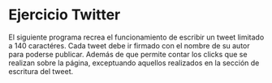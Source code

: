 # Ejercicio Twitter

El siguiente programa recrea el funcionamiento de escribir un tweet limitado a 140 caractéres. 
Cada tweet debe ir firmado con el nombre de su autor para poderse publicar. Además de que permite 
contar los clicks que se realizan sobre la página, exceptuando aquellos realizados en la sección 
de escritura del tweet.
